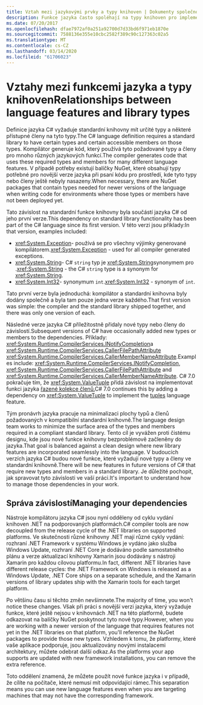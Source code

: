 ```yaml
---
title: Vztah mezi jazykovými prvky a typy knihoven | Dokumenty společnosti Microsoft
description: Funkce jazyka často spoléhají na typy knihoven pro implementaci. Pochop ten vztah.
ms.date: 07/20/2017
ms.openlocfilehash: dfae7972af0a251a92700d7d33bd6f971eb1870e
ms.sourcegitcommit: 7588136e355e10cbc2582f389c90c127363c02a5
ms.translationtype: MT
ms.contentlocale: cs-CZ
ms.lasthandoff: 03/14/2020
ms.locfileid: "61706023"
---
```

# <a name="relationships-between-language-features-and-library-types"></a><span data-ttu-id="373a9-104">Vztahy mezi funkcemi jazyka a typy knihoven</span><span class="sxs-lookup"><span data-stu-id="373a9-104">Relationships between language features and library types</span></span>

<span data-ttu-id="373a9-105">Definice jazyka C# vyžaduje standardní knihovny mít určité typy a některé přístupné členy na tyto typy.</span><span class="sxs-lookup"><span data-stu-id="373a9-105">The C# language definition requires a standard library to have certain types and certain accessible members on those types.</span></span> <span data-ttu-id="373a9-106">Kompilátor generuje kód, který používá tyto požadované typy a členy pro mnoho různých jazykových funkcí.</span><span class="sxs-lookup"><span data-stu-id="373a9-106">The compiler generates code that uses these required types and members for many different language features.</span></span> <span data-ttu-id="373a9-107">V případě potřeby existují balíčky NuGet, které obsahují typy potřebné pro novější verze jazyka při psaní kódu pro prostředí, kde tyto typy nebo členy ještě nebyly nasazeny.</span><span class="sxs-lookup"><span data-stu-id="373a9-107">When necessary, there are NuGet packages that contain types needed for newer versions of the language when writing code for environments where those types or members have not been deployed yet.</span></span>

<span data-ttu-id="373a9-108">Tato závislost na standardní funkce knihovny byla součástí jazyka C# od jeho první verze.</span><span class="sxs-lookup"><span data-stu-id="373a9-108">This dependency on standard library functionality has been part of the C# language since its first version.</span></span> <span data-ttu-id="373a9-109">V této verzi jsou příklady:</span><span class="sxs-lookup"><span data-stu-id="373a9-109">In that version, examples included:</span></span>

* <span data-ttu-id="373a9-110"><xref:System.Exception>- používá se pro všechny výjimky generované kompilátorem.</span><span class="sxs-lookup"><span data-stu-id="373a9-110"><xref:System.Exception> - used for all compiler generated exceptions.</span></span>
* <span data-ttu-id="373a9-111"><xref:System.String>- C# `string` typ je <xref:System.String>synonymem pro .</span><span class="sxs-lookup"><span data-stu-id="373a9-111"><xref:System.String> - the C# `string` type is a synonym for <xref:System.String>.</span></span>
* <span data-ttu-id="373a9-112"><xref:System.Int32>- synonymum `int`.</span><span class="sxs-lookup"><span data-stu-id="373a9-112"><xref:System.Int32> - synonym of `int`.</span></span>

<span data-ttu-id="373a9-113">Tato první verze byla jednoduchá: kompilátor a standardní knihovna byly dodány společně a byla tam pouze jedna verze každého.</span><span class="sxs-lookup"><span data-stu-id="373a9-113">That first version was simple: the compiler and the standard library shipped together, and there was only one version of each.</span></span>

<span data-ttu-id="373a9-114">Následné verze jazyka C# příležitostně přidaly nové typy nebo členy do závislostí.</span><span class="sxs-lookup"><span data-stu-id="373a9-114">Subsequent versions of C# have occasionally added new types or members to the dependencies.</span></span> <span data-ttu-id="373a9-115">Příklady: <xref:System.Runtime.CompilerServices.INotifyCompletion>a <xref:System.Runtime.CompilerServices.CallerFilePathAttribute> <xref:System.Runtime.CompilerServices.CallerMemberNameAttribute>.</span><span class="sxs-lookup"><span data-stu-id="373a9-115">Examples include: <xref:System.Runtime.CompilerServices.INotifyCompletion>, <xref:System.Runtime.CompilerServices.CallerFilePathAttribute> and <xref:System.Runtime.CompilerServices.CallerMemberNameAttribute>.</span></span> <span data-ttu-id="373a9-116">C# 7.0 pokračuje tím, že <xref:System.ValueTuple> přidá závislost na implementovat funkci jazyka [řazené kolekce členů.](../tuples.md)</span><span class="sxs-lookup"><span data-stu-id="373a9-116">C# 7.0 continues this by adding a dependency on <xref:System.ValueTuple> to implement the [tuples](../tuples.md) language feature.</span></span>

<span data-ttu-id="373a9-117">Tým pronávrh jazyka pracuje na minimalizaci plochy typů a členů požadovaných v kompatibilní standardní knihovně.</span><span class="sxs-lookup"><span data-stu-id="373a9-117">The language design team works to minimize the surface area of the types and members required in a compliant standard library.</span></span> <span data-ttu-id="373a9-118">Tento cíl je vyvážen proti čistému designu, kde jsou nové funkce knihovny bezproblémově začleněny do jazyka.</span><span class="sxs-lookup"><span data-stu-id="373a9-118">That goal is balanced against a clean design where new library features are incorporated seamlessly into the language.</span></span> <span data-ttu-id="373a9-119">V budoucích verzích jazyka C# budou nové funkce, které vyžadují nové typy a členy ve standardní knihovně.</span><span class="sxs-lookup"><span data-stu-id="373a9-119">There will be new features in future versions of C# that require new types and members in a standard library.</span></span> <span data-ttu-id="373a9-120">Je důležité pochopit, jak spravovat tyto závislosti ve vaší práci.</span><span class="sxs-lookup"><span data-stu-id="373a9-120">It's important to understand how to manage those dependencies in your work.</span></span>

## <a name="managing-your-dependencies"></a><span data-ttu-id="373a9-121">Správa závislostí</span><span class="sxs-lookup"><span data-stu-id="373a9-121">Managing your dependencies</span></span>

<span data-ttu-id="373a9-122">Nástroje kompilátoru jazyka C# jsou nyní odděleny od cyklu vydání knihoven .NET na podporovaných platformách.</span><span class="sxs-lookup"><span data-stu-id="373a9-122">C# compiler tools are now decoupled from the release cycle of the .NET libraries on supported platforms.</span></span> <span data-ttu-id="373a9-123">Ve skutečnosti různé knihovny .NET mají různé cykly vydání: rozhraní .NET Framework v systému Windows je vydáno jako služba Windows Update, rozhraní .NET Core je dodáváno podle samostatného plánu a verze aktualizací knihovny Xamarin jsou dodávány s nástroji Xamarin pro každou cílovou platformu.</span><span class="sxs-lookup"><span data-stu-id="373a9-123">In fact, different .NET libraries have different release cycles: the .NET Framework on Windows is released as a Windows Update, .NET Core ships on a separate schedule, and the Xamarin versions of library updates ship with the Xamarin tools for each target platform.</span></span>

<span data-ttu-id="373a9-124">Po většinu času si těchto změn nevšimnete.</span><span class="sxs-lookup"><span data-stu-id="373a9-124">The majority of time, you won't notice these changes.</span></span> <span data-ttu-id="373a9-125">Však při práci s novější verzi jazyka, který vyžaduje funkce, které ještě nejsou v knihovnách .NET na této platformě, budete odkazovat na balíčky NuGet poskytnout tyto nové typy.</span><span class="sxs-lookup"><span data-stu-id="373a9-125">However, when you are working with a newer version of the language that requires features not yet in the .NET libraries on that platform, you'll reference the NuGet packages to provide those new types.</span></span>
<span data-ttu-id="373a9-126">Vzhledem k tomu, že platformy, které vaše aplikace podporuje, jsou aktualizovány novými instalacemi architektury, můžete odebrat další odkaz.</span><span class="sxs-lookup"><span data-stu-id="373a9-126">As the platforms your app supports are updated with new framework installations, you can remove the extra reference.</span></span>

<span data-ttu-id="373a9-127">Toto oddělení znamená, že můžete použít nové funkce jazyka i v případě, že cílíte na počítače, které nemusí mít odpovídající rámec.</span><span class="sxs-lookup"><span data-stu-id="373a9-127">This separation means you can use new language features even when you are targeting machines that may not have the corresponding framework.</span></span>
